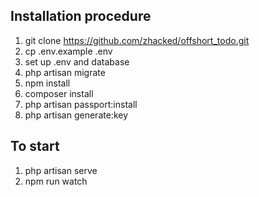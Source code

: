 

## Installation procedure
1) git clone https://github.com/zhacked/offshort_todo.git
2) cp .env.example .env
3) set up .env and database
4) php artisan migrate
5) npm install
6) composer install
7) php artisan passport:install
8) php artisan generate:key

## To start
1) php artisan serve
2) npm run watch
